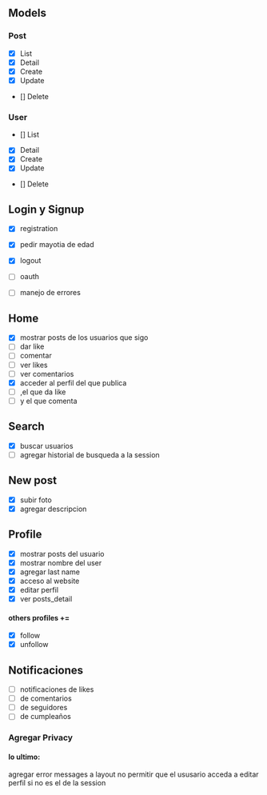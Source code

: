 ## Models
### Post
- [x] List
- [x] Detail
- [x] Create
- [x] Update
- [] Delete
### User
- [] List
- [x] Detail
- [x] Create
- [x] Update
- [] Delete

## Login y Signup
- [x] registration
- [x] pedir mayotia de edad
- [x] logout
- [ ] oauth
- [ ] manejo de errores


## Home
- [x] mostrar posts de los usuarios que sigo
- [ ] dar like
- [ ] comentar
- [ ] ver likes
- [ ] ver comentarios
- [x] acceder al perfil del que publica 
- [ ] ,el que da like 
- [ ] y el que comenta 

## Search
- [x] buscar usuarios
- [ ] agregar historial de busqueda a la session

## New post
- [x] subir foto
- [x] agregar descripcion

## Profile
- [x] mostrar posts del usuario
- [x] mostrar nombre del user
- [x] agregar last name
- [x] acceso al website
- [x] editar perfil
- [x] ver posts_detail
#### others profiles +=
- [x] follow 
- [x] unfollow

## Notificaciones
- [ ] notificaciones de likes
- [ ] de comentarios
- [ ] de seguidores
- [ ] de cumpleaños

### Agregar Privacy

#### lo ultimo:
agregar error messages a layout
no permitir que el ususario acceda a editar perfil si no es el de la session